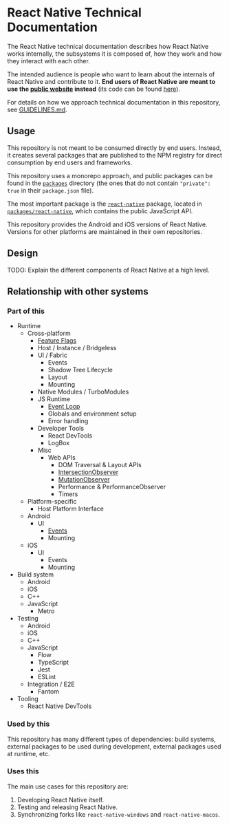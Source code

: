# React Native Technical Documentation

The React Native technical documentation describes how React Native works internally, the subsystems it is composed of, how they work and how they interact with each other.

The intended audience is people who want to learn about the internals of React Native and contribute to it. **End users of React Native are meant to use the [public website](https://reactnative.dev) instead** (its code can be found [here](https://github.com/facebook/react-native-website)).

For details on how we approach technical documentation in this repository, see [GUIDELINES.md](./GUIDELINES.md).

## Usage

This repository is not meant to be consumed directly by end users. Instead, it creates several packages that are published to the NPM registry for direct consumption by end users and frameworks.

This repository uses a monorepo approach, and public packages can be found in the [`packages`](../packages/) directory (the ones that do not contain `"private": true` in their `package.json` file).

The most important package is the [`react-native`](https://www.npmjs.com/package/react-native) package, located in [`packages/react-native`](../packages/react-native), which contains the public JavaScript API.

This repository provides the Android and iOS versions of React Native. Versions for other platforms are maintained in their own  repositories.

## Design

TODO: Explain the different components of React Native at a high level.

## Relationship with other systems

### Part of this

- Runtime
  - Cross-platform
    - [Feature Flags](../packages/react-native/src/private/featureflags/__docs__/README.md)
    - Host / Instance / Bridgeless
    - UI / Fabric
      - Events
      - Shadow Tree Lifecycle
      - Layout
      - Mounting
    - Native Modules / TurboModules
    - JS Runtime
      - [Event Loop](../packages/react-native/ReactCommon/react/renderer/runtimescheduler/__docs__/README.md)
      - Globals and environment setup
      - Error handling
    - Developer Tools
      - React DevTools
      - LogBox
    - Misc
      - Web APIs
        - DOM Traversal & Layout APIs
        - [IntersectionObserver](../packages/react-native/src/private/webapis/intersectionobserver/__docs__/README.md)
        - [MutationObserver](../packages/react-native/src/private/webapis/mutationobserver/__docs__/README.md)
        - Performance & PerformanceObserver
        - Timers
  - Platform-specific
    - Host Platform Interface
  - Android
    - UI
      - [Events](../packages/react-native/ReactAndroid/src/main/java/com/facebook/react/fabric/events/__docs__/README.md)
      - Mounting
  - iOS
    - UI
      - Events
      - Mounting
- Build system
  - Android
  - iOS
  - C++
  - JavaScript
    - Metro
- Testing
  - Android
  - iOS
  - C++
  - JavaScript
    - Flow
    - TypeScript
    - Jest
    - ESLint
  - Integration / E2E
    - Fantom
- Tooling
  - React Native DevTools

### Used by this

This repository has many different types of dependencies: build systems, external packages to be used during development, external packages used at runtime, etc.

### Uses this

The main use cases for this repository are:

1. Developing React Native itself.
2. Testing and releasing React Native.
3. Synchronizing forks like `react-native-windows` and `react-native-macos`.
